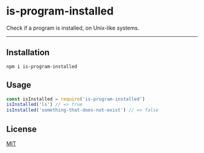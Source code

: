 # is-program-installed

Check if a program is installed, on Unix-like systems.

--------

## Installation

`npm i is-program-installed`

## Usage

```javascript
const isInstalled = require('is-program-installed')
isInstalled('ls') // => true
isInstalled('something-that-does-not-exist') // => false
```

## License

[MIT](./LICENSE.md)
